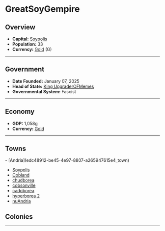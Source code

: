<!--UNDEDITED FILE, remove this entire line if this file has been edited!-->
# <!--NAME-->GreatSoyGempire<!--NAME-->

## Overview

- **Capital:** <!--CAPITAL_LINK-->[Soypolis](721a93ea-2fc3-4ba4-9c22-72ac41bc6c42_town)<!--CAPITAL_LINK-->
- **Population:** <!--POPULATION-->33<!--POPULATION-->
- **Currency:** <!--CURRENCY_LINK-->[Gold](Gold_currency)<!--CURRENCY_LINK--> (<!--CURRENCY_ABV-->G<!--CURRENCY_ABV-->)

---

## Government

- **Date Founded:** <!--FOUNDED-->January 07, 2025<!--FOUNDED-->
- **Head of State:** <!--LEADER_TITLE_LINK-->[King UpgraderOFMemes](UpgraderOFMemes_user)<!--LEADER_TITLE_LINK-->
- **Governmental System:** <!--GOVERNMENT-->Fascist<!--GOVERNMENT-->

---

## Economy

- **GDP:** <!--GDP-->1,058g<!--GDP-->
- **Currency:** <!--CURRENCY_LINK-->[Gold](Gold_currency)<!--CURRENCY_LINK-->

---

## Towns

<!--TOWNS-->- [Andria](edc48912-be45-4e97-8807-a265947615e4_town)
- [Soypolis](721a93ea-2fc3-4ba4-9c22-72ac41bc6c42_town)
- [Cobland](cdfcff0b-12aa-4e61-a65e-6f4c8994dabd_town)
- [chudborea](7653eeac-71ae-4bb6-b5c0-bf82f9c2bcf2_town)
- [cobsonville](89dc8f7d-e599-454f-a640-adaf857ac5ac_town)
- [cadoborea](b35a3705-259c-4d01-af22-6623918769d5_town)
- [hyperborea 2](0f599005-8e3f-4812-8010-d29874e6f6a6_town)
- [nuAndria](048f1b15-e6f5-4af7-97db-c6e2451b7c8d_town)<!--TOWNS-->

## Colonies

<!--COLONIES--><!--COLONIES-->

---
